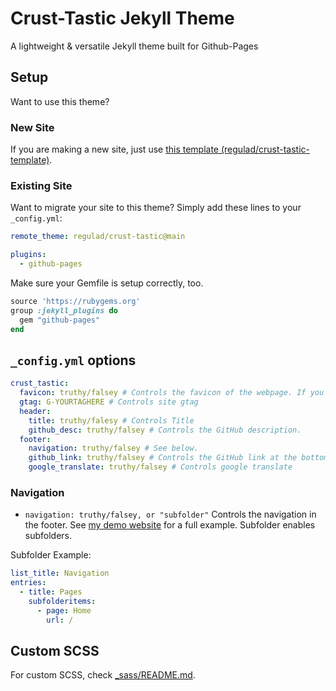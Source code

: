 # Crust-Tastic Jekyll Theme
A lightweight & versatile Jekyll theme built for Github-Pages

## Setup
Want to use this theme?

### New Site
If you are making a new site, just use [this template (regulad/crust-tastic-template)](https://github.com/regulad/crust-tastic-template).

### Existing Site
Want to migrate your site to this theme? Simply add these lines to your `_config.yml`:

```yaml
remote_theme: regulad/crust-tastic@main

plugins:
  - github-pages
```

Make sure your Gemfile is setup correctly, too.

```ruby
source 'https://rubygems.org'
group :jekyll_plugins do
  gem "github-pages"
end
```

## `_config.yml` options

```yaml
crust_tastic:
  favicon: truthy/falsey # Controls the favicon of the webpage. If you would like to use a custom path, substitute truthy/falsey with /path/to/favicon, otherwise it will use the root of the site.
  gtag: G-YOURTAGHERE # Controls site gtag
  header:
    title: truthy/falesy # Controls Title
    github_desc: truthy/falsey # Controls the GitHub description.
  footer:
    navigation: truthy/falsey # See below.
    github_link: truthy/falsey # Controls the GitHub link at the bottom of the page.
    google_translate: truthy/falsey # Controls google translate
```

### Navigation
* `navigation: truthy/falsey, or "subfolder"` Controls the navigation in the footer. See [my demo website](https://regulad.xyz/crust-tastic/) for a full example. Subfolder enables subfolders.

Subfolder Example:

```yaml
list_title: Navigation
entries:
  - title: Pages
    subfolderitems:
      - page: Home
        url: /
```

## Custom SCSS
For custom SCSS, check [_sass/README.md](https://github.com/regulad/crust-tastic/blob/main/_sass/README.md).
